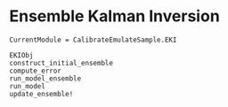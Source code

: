 # Ensemble Kalman Inversion


```@meta
CurrentModule = CalibrateEmulateSample.EKI
```

```@docs
EKIObj
construct_initial_ensemble
compute_error
run_model_ensemble
run_model
update_ensemble!
```
